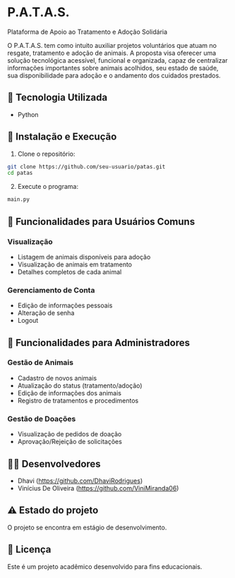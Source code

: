 # P.A.T.A.S.
Plataforma de Apoio ao Tratamento e Adoção Solidária

O P.A.T.A.S. tem como intuito auxiliar projetos voluntários que atuam no resgate, tratamento e adoção de animais. A proposta visa oferecer uma solução tecnológica acessível, funcional e organizada, capaz de centralizar informações importantes sobre animais acolhidos, seu estado de saúde, sua disponibilidade para adoção e o andamento dos cuidados prestados.

## 🚀 Tecnologia Utilizada
- Python

## 🔧 Instalação e Execução

1. Clone o repositório:
```bash
git clone https://github.com/seu-usuario/patas.git
cd patas
```

2. Execute o programa:
```bash
main.py
```

## 👤 Funcionalidades para Usuários Comuns

### Visualização
- Listagem de animais disponíveis para adoção
- Visualização de animais em tratamento
- Detalhes completos de cada animal

### Gerenciamento de Conta
- Edição de informações pessoais
- Alteração de senha
- Logout

## 👑 Funcionalidades para Administradores

### Gestão de Animais
- Cadastro de novos animais
- Atualização do status (tratamento/adoção)
- Edição de informações dos animais
- Registro de tratamentos e procedimentos

### Gestão de Doações
- Visualização de pedidos de doação
- Aprovação/Rejeição de solicitações

## 👨‍💻 Desenvolvedores
- Dhavi
(https://github.com/DhaviRodrigues)
- Vinícius De Oliveira
(https://github.com/ViniMiranda06)

## ⚠️ Estado do projeto
O projeto se encontra em estágio de desenvolvimento.

## 📝 Licença
Este é um projeto acadêmico desenvolvido para fins educacionais.
